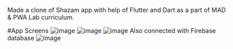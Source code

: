 Made a clone of Shazam app with help of Flutter and Dart as a part of MAD & PWA Lab curriculum.

#App Screens
![image](https://github.com/Gayatri-Shahane/Flutter_Shazam/assets/88731432/21d23b3b-2dae-4ed7-b4ab-8202a8413976)
![image](https://github.com/Gayatri-Shahane/Flutter_Shazam/assets/88731432/86f29126-691c-441a-8f4f-0414fdfd9a44)
![image](https://github.com/Gayatri-Shahane/Flutter_Shazam/assets/88731432/c58c670d-0239-4766-8670-8c96171891c7)
Also connected with Firebase database
![image](https://github.com/Gayatri-Shahane/Flutter_Shazam/assets/88731432/d13a4d97-6ac2-4faa-9696-435bacf2bbd7)

